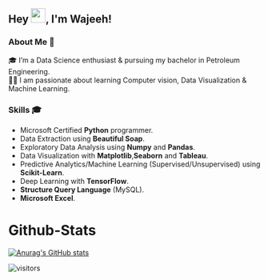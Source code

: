 ## Hey <img src="https://github.com/TheDudeThatCode/TheDudeThatCode/blob/master/Assets/Hi.gif" width="29px">, I'm Wajeeh!
### About Me 🚀
🎓 I’m a Data Science enthusiast & pursuing my bachelor in Petroleum Engineering. </br>
👨‍💻 I am passionate about learning Computer vision, Data Visualization & Machine Learning. </br>
### Skills 🎓
- Microsoft Certified <strong>Python</strong> programmer.
- Data Extraction using <strong>Beautiful Soap</strong>.
- Exploratory Data Analysis using <strong>Numpy</strong> and <strong>Pandas</strong>.
- Data Visualization with <strong>Matplotlib</strong>,<strong>Seaborn</strong> and <strong>Tableau</strong>.
- Predictive Analytics/Machine Learning (Supervised/Unsupervised) using <strong>Scikit-Learn</strong>.
- Deep Learning  with <strong>TensorFlow</strong>.
- <strong>Structure Query Language</strong> (MySQL).
- <strong>Microsoft Excel</strong>.



# Github-Stats

[![Anurag's GitHub stats](https://github-readme-stats.vercel.app/api?username=muhammadwajeeharif)](https://github.com/muhammadwajeeharif/github-readme-stats)

![visitors](https://visitor-badge.laobi.icu/badge?page_id=muahmmadwajeeharif.MuhammadWajeehArif)
